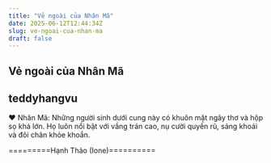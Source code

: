 ```yaml
---
title: "Vẻ ngoài của Nhân Mã"
date: 2025-06-12T12:44:34Z
slug: ve-ngoai-cua-nhan-ma
draft: false
---
```


## Vẻ ngoài của Nhân Mã

## teddyhangvu

♥ Nhân Mã: Những người sinh dưới cung này có khuôn mặt ngây thơ và hộp sọ khá lớn. Họ luôn nổi bật với vầng trán cao, nụ cười quyến rũ, sảng khoái và đôi chân khỏe khoắn.​
 
=========Hạnh Thảo (Ione)==========​
 
​
